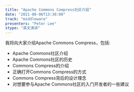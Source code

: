 ```yaml
---
title: "Apache Commons Compress社区介绍"
date: "2021-08-06T13:30:00" 
track: "middleware"
presenters: "Peter Lee"
stype: "英文演讲"
---
```

我将向大家介绍Apache Commons Compress，包括:

* Apache Commons社区介绍
* Apache Commons社区的历史
* Commons Compress的介绍
* 正确打开Commons Compress的方式
* Commons Compress背后的设计理念
* 对想要参与Apache Commons社区的入门开发者的一些建议